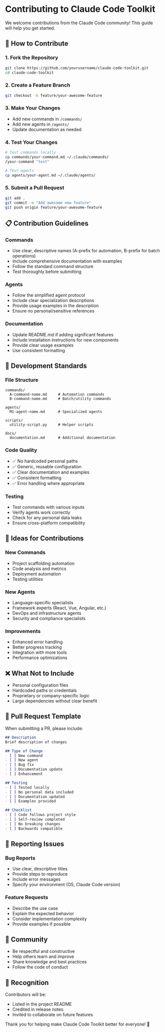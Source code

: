 # Contributing to Claude Code Toolkit

We welcome contributions from the Claude Code community! This guide will help you get started.

## 🤝 How to Contribute

### 1. Fork the Repository
```bash
git clone https://github.com/yourusername/claude-code-toolkit.git
cd claude-code-toolkit
```

### 2. Create a Feature Branch
```bash
git checkout -b feature/your-awesome-feature
```

### 3. Make Your Changes
- Add new commands in `/commands/`
- Add new agents in `/agents/`
- Update documentation as needed

### 4. Test Your Changes
```bash
# Test commands locally
cp commands/your-command.md ~/.claude/commands/
/your-command "test"

# Test agents
cp agents/your-agent.md ~/.claude/agents/
```

### 5. Submit a Pull Request
```bash
git add .
git commit -m "Add awesome new feature"
git push origin feature/your-awesome-feature
```

## 📋 Contribution Guidelines

### Commands
- Use clear, descriptive names (A-prefix for automation, B-prefix for batch operations)
- Include comprehensive documentation with examples
- Follow the standard command structure
- Test thoroughly before submitting

### Agents
- Follow the simplified agent protocol
- Include clear specialization descriptions
- Provide usage examples in the description
- Ensure no personal/sensitive references

### Documentation
- Update README.md if adding significant features
- Include installation instructions for new components
- Provide clear usage examples
- Use consistent formatting

## 🔧 Development Standards

### File Structure
```
commands/
  A-command-name.md     # Automation commands
  B-command-name.md     # Batch/utility commands

agents/
  M1-agent-name.md      # Specialized agents

scripts/
  utility-script.py     # Helper scripts

docs/
  documentation.md      # Additional documentation
```

### Code Quality
- ✅ No hardcoded personal paths
- ✅ Generic, reusable configuration
- ✅ Clear documentation and examples
- ✅ Consistent formatting
- ✅ Error handling where appropriate

### Testing
- Test commands with various inputs
- Verify agents work correctly
- Check for any personal data leaks
- Ensure cross-platform compatibility

## 🚀 Ideas for Contributions

### New Commands
- Project scaffolding automation
- Code analysis and metrics
- Deployment automation
- Testing utilities

### New Agents
- Language-specific specialists
- Framework experts (React, Vue, Angular, etc.)
- DevOps and infrastructure agents
- Security and compliance specialists

### Improvements
- Enhanced error handling
- Better progress tracking
- Integration with more tools
- Performance optimizations

## ❌ What Not to Include

- Personal configuration files
- Hardcoded paths or credentials
- Proprietary or company-specific logic
- Large dependencies without clear benefit

## 📝 Pull Request Template

When submitting a PR, please include:

```markdown
## Description
Brief description of changes

## Type of Change
- [ ] New command
- [ ] New agent
- [ ] Bug fix
- [ ] Documentation update
- [ ] Enhancement

## Testing
- [ ] Tested locally
- [ ] No personal data included
- [ ] Documentation updated
- [ ] Examples provided

## Checklist
- [ ] Code follows project style
- [ ] Self-review completed
- [ ] No breaking changes
- [ ] Backwards compatible
```

## 🐛 Reporting Issues

### Bug Reports
- Use clear, descriptive titles
- Provide steps to reproduce
- Include error messages
- Specify your environment (OS, Claude Code version)

### Feature Requests
- Describe the use case
- Explain the expected behavior
- Consider implementation complexity
- Provide examples if possible

## 💬 Community

- Be respectful and constructive
- Help others learn and improve
- Share knowledge and best practices
- Follow the code of conduct

## 🎯 Recognition

Contributors will be:
- Listed in the project README
- Credited in release notes
- Invited to collaborate on future features

Thank you for helping make Claude Code Toolkit better for everyone! 🚀